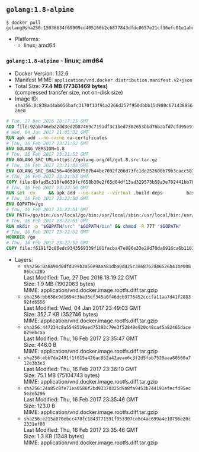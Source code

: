 ## `golang:1.8-alpine`

```console
$ docker pull golang@sha256:15936634f69909cd405166b2c6877843dfdc0657e21cf36efc01e1abd1f476a7
```

-	Platforms:
	-	linux; amd64

### `golang:1.8-alpine` - linux; amd64

-	Docker Version: 1.12.6
-	Manifest MIME: `application/vnd.docker.distribution.manifest.v2+json`
-	Total Size: **77.4 MB (77361469 bytes)**  
	(compressed transfer size, not on-disk size)
-	Image ID: `sha256:0c838a44ab056bafc3170f13f91a2266d257f950dbbb15d980c671438856a6e0`

```dockerfile
# Tue, 27 Dec 2016 18:17:25 GMT
ADD file:92ab746eb22dd3ed2b87469c719adf3c1bed7302653bbd76baafd7cfd95e911e in / 
# Wed, 04 Jan 2017 21:05:32 GMT
RUN apk add --no-cache ca-certificates
# Thu, 16 Feb 2017 23:21:52 GMT
ENV GOLANG_VERSION=1.8
# Thu, 16 Feb 2017 23:21:52 GMT
ENV GOLANG_SRC_URL=https://golang.org/dl/go1.8.src.tar.gz
# Thu, 16 Feb 2017 23:21:53 GMT
ENV GOLANG_SRC_SHA256=406865f587b44be7092f206d73fc1de252600b79b3cacc587b74b5ef5c623596
# Thu, 16 Feb 2017 23:21:53 GMT
COPY file:8bfad5c310fe0639fcf658b30e2f65d04df13ad329573b58a3e782441bb7839c in / 
# Thu, 16 Feb 2017 23:22:50 GMT
RUN set -ex 	&& apk add --no-cache --virtual .build-deps 		bash 		gcc 		musl-dev 		openssl 		go 		&& export GOROOT_BOOTSTRAP="$(go env GOROOT)" 		&& wget -q "$GOLANG_SRC_URL" -O golang.tar.gz 	&& echo "$GOLANG_SRC_SHA256  golang.tar.gz" | sha256sum -c - 	&& tar -C /usr/local -xzf golang.tar.gz 	&& rm golang.tar.gz 	&& cd /usr/local/go/src 	&& patch -p2 -i /no-pic.patch 	&& ./make.bash 		&& rm -rf /*.patch 	&& apk del .build-deps
# Thu, 16 Feb 2017 23:22:50 GMT
ENV GOPATH=/go
# Thu, 16 Feb 2017 23:22:51 GMT
ENV PATH=/go/bin:/usr/local/go/bin:/usr/local/sbin:/usr/local/bin:/usr/sbin:/usr/bin:/sbin:/bin
# Thu, 16 Feb 2017 23:22:51 GMT
RUN mkdir -p "$GOPATH/src" "$GOPATH/bin" && chmod -R 777 "$GOPATH"
# Thu, 16 Feb 2017 23:22:52 GMT
WORKDIR /go
# Thu, 16 Feb 2017 23:22:52 GMT
COPY file:f6191f2c86edc9343569339f101facba47e886e33e29d70da6916ca6b1101a53 in /usr/local/bin/ 
```

-	Layers:
	-	`sha256:0a8490d0dfd399b3a50e9aaa81dba0d425c3868762d46526b41be00886bcc28b`  
		Last Modified: Tue, 27 Dec 2016 18:19:22 GMT  
		Size: 1.9 MB (1902063 bytes)  
		MIME: application/vnd.docker.image.rootfs.diff.tar.gzip
	-	`sha256:bb658c9d1694c3ba35ef345a0f46dcb9776452cccfa11aa7d41f288392fd6556`  
		Last Modified: Wed, 04 Jan 2017 23:49:03 GMT  
		Size: 352.7 KB (352746 bytes)  
		MIME: application/vnd.docker.image.rootfs.diff.tar.gzip
	-	`sha256:447234c8a5548519aed75393c79e3f52849e920c48ca45a82465dace029ebcaa`  
		Last Modified: Thu, 16 Feb 2017 23:35:47 GMT  
		Size: 446.0 B  
		MIME: application/vnd.docker.image.rootfs.diff.tar.gzip
	-	`sha256:ebb7da2491f1f015a426ac852a42aeae6c3f2d5fab7520aaa80560a712e3b3e3`  
		Last Modified: Thu, 16 Feb 2017 23:36:10 GMT  
		Size: 75.1 MB (75104743 bytes)  
		MIME: application/vnd.docker.image.rootfs.diff.tar.gzip
	-	`sha256:24a85c8fe71ea0586f2bd93370325d9a8fa9453b744191efecfd95ec5e2e5296`  
		Last Modified: Thu, 16 Feb 2017 23:35:46 GMT  
		Size: 123.0 B  
		MIME: application/vnd.docker.image.rootfs.diff.tar.gzip
	-	`sha256:e215a070ebcc478fc1843771591f953307ce6c4ac699a4e10796e20c2331ef08`  
		Last Modified: Thu, 16 Feb 2017 23:35:46 GMT  
		Size: 1.3 KB (1348 bytes)  
		MIME: application/vnd.docker.image.rootfs.diff.tar.gzip
